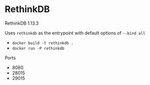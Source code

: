 # RethinkDB

RethinkDB 1.13.3

Uses `rethinkdb` as the entrypoint with default options of `--bind all`

* `docker build -t rethinkdb .`
* `docker run -P rethinkdb`

Ports

* 8080
* 28015
* 29015

